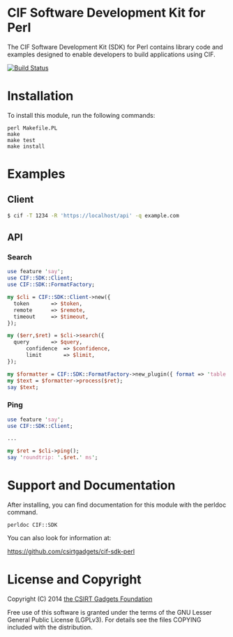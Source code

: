 # CIF Software Development Kit for Perl
The CIF Software Development Kit (SDK) for Perl contains library code and examples designed to enable developers to build applications using CIF.

[![Build Status](https://travis-ci.org/csirtgadgets/cif-sdk-perl.png?branch=master)](https://travis-ci.org/csirtgadgets/cif-sdk-perl)

# Installation

To install this module, run the following commands:

	perl Makefile.PL
	make
	make test
	make install
	
# Examples
## Client
  ```bash
  $ cif -T 1234 -R 'https://localhost/api' -q example.com
  ```
  
## API
### Search
  ```perl
  use feature 'say';
  use CIF::SDK::Client;
  use CIF::SDK::FormatFactory;

  my $cli = CIF::SDK::Client->new({
    token       => $token,
    remote      => $remote,
    timeout     => $timeout,
  });

  my ($err,$ret) = $cli->search({
  	query       => $query,
        confidence  => $confidence,
        limit       => $limit,
  });

  my $formatter = CIF::SDK::FormatFactory->new_plugin({ format => 'table' });
  my $text = $formatter->process($ret);
  say $text;
  ```
### Ping
  ```perl
  use feature 'say';
  use CIF::SDK::Client;
  
  ...
  
  my $ret = $cli->ping();
  say 'roundtrip: '.$ret.' ms';
  ```

# Support and Documentation

After installing, you can find documentation for this module with the
perldoc command.

    perldoc CIF::SDK

You can also look for information at:

   https://github.com/csirtgadgets/cif-sdk-perl


# License and Copyright

Copyright (C) 2014 [the CSIRT Gadgets Foundation](http://csirtgadgets.org)

Free use of this software is granted under the terms of the GNU Lesser General Public License (LGPLv3). For details see the files COPYING included with the distribution.

